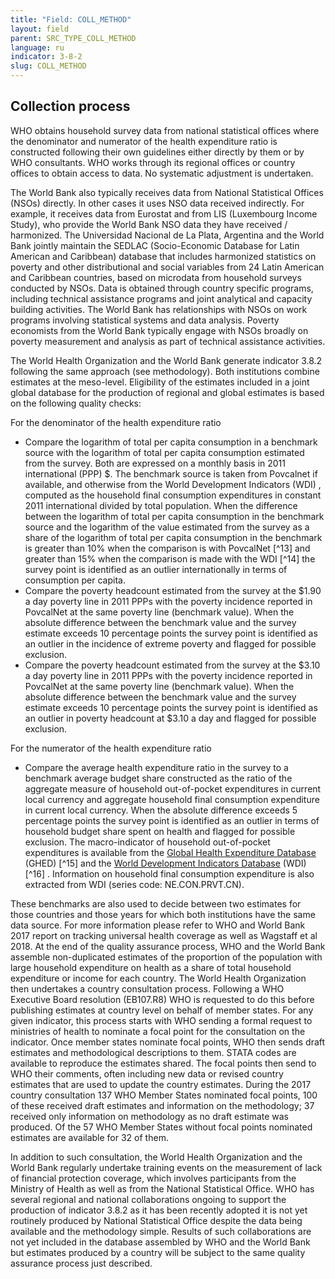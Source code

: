 ```yaml
---
title: "Field: COLL_METHOD"
layout: field
parent: SRC_TYPE_COLL_METHOD
language: ru
indicator: 3-8-2
slug: COLL_METHOD
---
```

## Collection process

WHO obtains household survey data from national statistical offices where the denominator and numerator of the health expenditure ratio is constructed following their own guidelines either directly by them or by WHO consultants. WHO works through its regional offices or country offices to obtain access to data. No systematic adjustment is undertaken.

The World Bank also typically receives data from National Statistical Offices (NSOs) directly. In other cases it uses NSO data received indirectly. For example, it receives data from Eurostat and from LIS (Luxembourg Income Study), who provide the World Bank NSO data they have received / harmonized. The Universidad Nacional de La Plata, Argentina and the World Bank jointly maintain the SEDLAC (Socio-Economic Database for Latin American and Caribbean) database that includes harmonized statistics on poverty and other distributional and social variables from 24 Latin American and Caribbean countries, based on microdata from household surveys conducted by NSOs. Data is obtained through country specific programs, including technical assistance programs and joint analytical and capacity building activities. The World Bank has relationships with NSOs on work programs involving statistical systems and data analysis. Poverty economists from the World Bank typically engage with NSOs broadly on poverty measurement and analysis as part of technical assistance activities.

The World Health Organization and the World Bank generate indicator 3.8.2 following the same approach (see methodology). Both institutions combine estimates at the meso-level. Eligibility of the estimates included in a joint global database for the production of regional and global estimates is based on the following quality checks:

For the denominator of the health expenditure ratio

* Compare the logarithm of  total per capita consumption in a benchmark source with the logarithm of total per capita consumption estimated from the survey.  Both are expressed on a monthly basis in 2011 international (PPP) $. The benchmark source is taken from Povcalnet  if available, and otherwise from the World Development Indicators (WDI) , computed as the household final consumption expenditures in constant 2011 international divided by total population. When the difference between the logarithm of total per capita consumption in the benchmark source and the logarithm of the value estimated from the survey as a share of the logarithm of total per capita consumption in the benchmark is greater than 10% when the comparison is with PovcalNet [^13] and greater than 15% when the comparison is made with the WDI [^14] the survey point is identified as an outlier internationally in terms of consumption per capita.
* Compare the poverty headcount estimated from the survey at the $1.90 a day poverty line in 2011 PPPs with the poverty incidence reported in PovcalNet  at the same poverty line (benchmark value). When the absolute difference between the benchmark value   and the survey estimate exceeds 10 percentage points the survey point is identified as an outlier in the incidence of extreme poverty and flagged for possible exclusion.
* Compare the poverty headcount estimated from the survey at the $3.10 a day poverty line in 2011 PPPs with the poverty incidence reported in PovcalNet at the same poverty line (benchmark value). When the absolute difference between the benchmark value   and the survey estimate exceeds 10 percentage points the survey point is identified as an outlier in poverty headcount at $3.10 a day and flagged for possible exclusion.

For the numerator of the health expenditure ratio
* Compare the average health expenditure ratio in the survey to a benchmark average budget share constructed as the ratio of the aggregate measure of household out-of-pocket expenditures in current local currency and aggregate household final consumption expenditure in current local currency.  When the absolute difference exceeds 5 percentage points the survey point is identified as an outlier in terms of household budget share spent on health and flagged for possible exclusion. The macro-indicator of household out-of-pocket expenditures is available from the [Global Health Expenditure Database](http://www.who.int/health-accounts/ghed/en/) (GHED) [^15] and the [World Development Indicators Database](http://data.worldbank.org/data-catalog/world-development-indicators) (WDI) [^16] . Information on household final consumption expenditure is also extracted from WDI (series code: NE.CON.PRVT.CN).

These benchmarks are also used to decide between two estimates for those countries and those years for which both institutions have the same data source. For more information please refer to WHO and World Bank 2017 report on tracking universal health coverage   as well as Wagstaff  et al 2018.
At the end of the quality assurance process, WHO and the World Bank assemble non-duplicated estimates of the proportion of the population with large household expenditure on health as a share of total household expenditure or income for each country. The World Health Organization then undertakes a country consultation process. Following a WHO Executive Board resolution (EB107.R8) WHO is requested to do this before publishing estimates at country level on behalf of member states. For any given indicator, this process starts with WHO sending a formal request to ministries of health to nominate a focal point for the consultation on the indicator. Once member states nominate focal points, WHO then sends draft estimates and methodological descriptions to them. STATA codes are available to reproduce the estimates shared. The focal points then send to WHO their comments, often including new data or revised country estimates that are used to update the country estimates. During the 2017 country consultation 137 WHO Member States nominated focal points, 100 of these received draft estimates and information on the methodology; 37 received only information on methodology as no draft estimate was produced. Of the 57 WHO Member States without focal points nominated estimates are available for 32 of them.

In addition to such consultation, the World Health Organization and the World Bank regularly undertake training events on the measurement of lack of financial protection coverage, which involves participants from the Ministry of Health as well as from the National Statistical Office. WHO has several regional and national collaborations ongoing to support the production of indicator 3.8.2 as it has been recently adopted it is not yet routinely produced by National Statistical Office despite the data being available and the methodology simple.  Results of such collaborations are not yet included in the database assembled by WHO and the World Bank but estimates produced by a country will be subject to the same quality assurance process just described.
